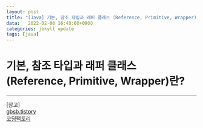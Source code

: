 ```yaml
---
layout: post
title: "[Java] 기본, 참조 타입과 래퍼 클래스 (Reference, Primitive, Wrapper)란?"
data:   2022-02-08 16:40:00+0900
categories: jekyll update
tags: [java]
---
```

# 기본, 참조 타입과 래퍼 클래스 (Reference, Primitive, Wrapper)란?

---
[참고]  
[gbsb.tistory](https://gbsb.tistory.com/6)  
[코딩팩토리](https://coding-factory.tistory.com/547)